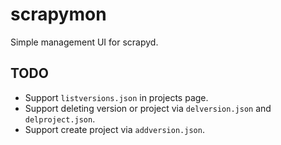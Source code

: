 # scrapymon

Simple management UI for scrapyd.

## TODO

- Support ```listversions.json``` in projects page.
- Support deleting version or project via ```delversion.json``` and ```delproject.json```.
- Support create project via ```addversion.json```.
